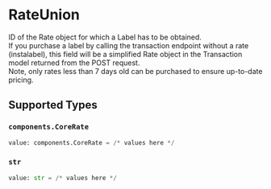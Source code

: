 # RateUnion

ID of the Rate object for which a Label has to be obtained.  
If you purchase a label by calling the transaction endpoint without a rate (instalabel), 
this field will be a simplified Rate object in the Transaction model returned from the POST request.
</br>Note, only rates less than 7 days old can be purchased to ensure up-to-date pricing.


## Supported Types

### `components.CoreRate`

```python
value: components.CoreRate = /* values here */
```

### `str`

```python
value: str = /* values here */
```

